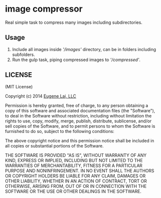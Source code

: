 image compressor
================

Real simple task to compress many images including subdirectories.

Usage
-----
1. Include all images inside _'/images'_ directory, can be in folders including subfolders.
2. Run the gulp task, piping compressed images to _'/compressed'_.


LICENSE
-------

(MIT License)

Copyright (c) 2014 [Eugene Lai, LLC](http://eugeniuslai.com/)

Permission is hereby granted, free of charge, to any person obtaining
a copy of this software and associated documentation files (the
"Software"), to deal in the Software without restriction, including
without limitation the rights to use, copy, modify, merge, publish,
distribute, sublicense, and/or sell copies of the Software, and to
permit persons to whom the Software is furnished to do so, subject to
the following conditions:

The above copyright notice and this permission notice shall be
included in all copies or substantial portions of the Software.

THE SOFTWARE IS PROVIDED "AS IS", WITHOUT WARRANTY OF ANY KIND,
EXPRESS OR IMPLIED, INCLUDING BUT NOT LIMITED TO THE WARRANTIES OF
MERCHANTABILITY, FITNESS FOR A PARTICULAR PURPOSE AND
NONINFRINGEMENT. IN NO EVENT SHALL THE AUTHORS OR COPYRIGHT HOLDERS BE
LIABLE FOR ANY CLAIM, DAMAGES OR OTHER LIABILITY, WHETHER IN AN ACTION
OF CONTRACT, TORT OR OTHERWISE, ARISING FROM, OUT OF OR IN CONNECTION
WITH THE SOFTWARE OR THE USE OR OTHER DEALINGS IN THE SOFTWARE.
